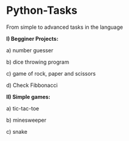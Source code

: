 # Python-Tasks
From simple to advanced tasks in the language

<b>I) Begginer Projects:</b>

  a) number guesser
  
  b) dice throwing program
  
  c) game of rock, paper and scissors
  
  d) Check Fibbonacci
  
<b>II) Simple games:</b> 

  a) tic-tac-toe
  
  b) minesweeper
  
  c) snake
  
